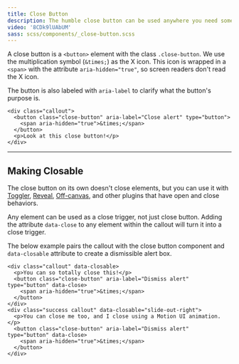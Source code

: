 ```yaml
---
title: Close Button
description: The humble close button can be used anywhere you need something to go away on click.
video: '8CDk9lUAbUM'
sass: scss/components/_close-button.scss
---
```


A close button is a `<button>` element with the class `.close-button`. We use the multiplication symbol (`&times;`) as the X icon. This icon is wrapped in a `<span>` with the attribute `aria-hidden="true"`, so screen readers don't read the X icon.

The button is also labeled with `aria-label` to clarify what the button's purpose is.

```html_example
<div class="callout">
  <button class="close-button" aria-label="Close alert" type="button">
    <span aria-hidden="true">&times;</span>
  </button>
  <p>Look at this close button!</p>
</div>
```

---

## Making Closable

<div class="callout primary">
  <p>The close button on its own doesn't close elements, but you can use it with <a href="toggler.html">Toggler</a>, <a href="reveal.html">Reveal</a>, <a href="off-canvas.html">Off-canvas</a>, and other plugins that have open and close behaviors.</p>
</div>

<div class="primary callout">
  <p>Any element can be used as a close trigger, not just close button. Adding the attribute <code>data-close</code> to any element within the callout will turn it into a close trigger.</p>
</div>

The below example pairs the callout with the close button component and `data-closable` attribute to create a dismissible alert box.

```html_example
<div class="callout" data-closable>
  <p>You can so totally close this!</p>
  <button class="close-button" aria-label="Dismiss alert" type="button" data-close>
    <span aria-hidden="true">&times;</span>
  </button>
</div>
<div class="success callout" data-closable="slide-out-right">
  <p>You can close me too, and I close using a Motion UI animation.</p>
  <button class="close-button" aria-label="Dismiss alert" type="button" data-close>
    <span aria-hidden="true">&times;</span>
  </button>
</div>
```
